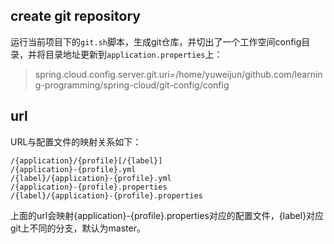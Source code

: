 ## create git repository

运行当前项目下的`git.sh`脚本，生成git仓库，并切出了一个工作空间config目录，并将目录地址更新到`application.properties`上：

> spring.cloud.config.server.git.uri=/home/yuweijun/github.com/learning-programming/spring-cloud/git-config/config

## url

URL与配置文件的映射关系如下：

    /{application}/{profile}[/{label}]
    /{application}-{profile}.yml
    /{label}/{application}-{profile}.yml
    /{application}-{profile}.properties
    /{label}/{application}-{profile}.properties

上面的url会映射{application}-{profile}.properties对应的配置文件，{label}对应git上不同的分支，默认为master。